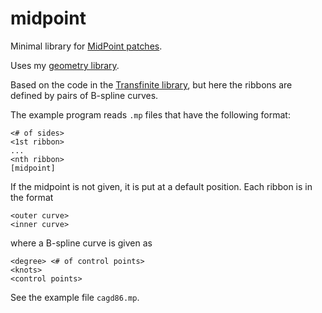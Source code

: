 # midpoint
Minimal library for [MidPoint patches](https://arxiv.org/abs/2002.11212).

Uses my [geometry library](https://github.com/salvipeter/libgeom/).

Based on the code in the [Transfinite library](https://github.com/salvipeter/transfinite/),
but here the ribbons are defined by pairs of B-spline curves.

The example program reads `.mp` files that have the following format:
```
<# of sides>
<1st ribbon>
...
<nth ribbon>
[midpoint]
```

If the midpoint is not given, it is put at a default position.
Each ribbon is in the format
```
<outer curve>
<inner curve>
```
where a B-spline curve is given as
```
<degree> <# of control points>
<knots>
<control points>
```

See the example file `cagd86.mp`.
